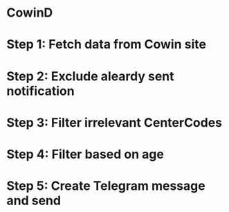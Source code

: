 # CowinD
#   Step 1: Fetch data from Cowin site
#   Step 2: Exclude aleardy sent notification
#   Step 3: Filter irrelevant CenterCodes  
#   Step 4: Filter based on age
#   Step 5: Create Telegram message and send
#

